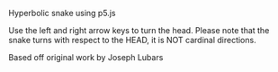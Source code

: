 Hyperbolic snake using p5.js

Use the left and right arrow keys to turn the head.
Please note that the snake turns with respect to the HEAD, it is NOT cardinal directions.

Based off original work by Joseph Lubars